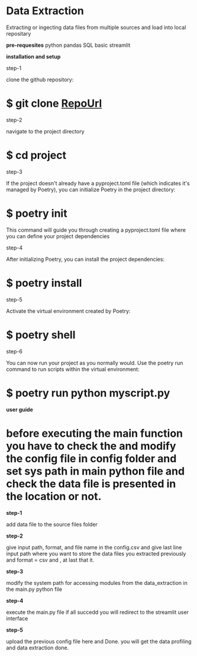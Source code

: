 # Data Extraction
Extracting or ingecting data files from multiple sources and load into local repositary

**pre-requesites**
python
pandas
SQL
basic streamlit 

**installation and setup**

step-1

clone the github repository:
# $ git clone [RepoUrl](https://github.com/yourusername/yourproject.git)

step-2

navigate to the project directory
# $ cd project

step-3

If the project doesn't already have a pyproject.toml file (which indicates it's managed by Poetry), you can initialize Poetry in the project directory:
# $ poetry init
This command will guide you through creating a pyproject.toml file where you can define your project dependencies

step-4

After initializing Poetry, you can install the project dependencies:
# $ poetry install

step-5

Activate the virtual environment created by Poetry:
# $ poetry shell

step-6

You can now run your project as you normally would. Use the poetry run command to run scripts within the virtual environment:
# $ poetry run python myscript.py

**user guide**

# before executing the main function you have to check the and modify the config file  in config folder and set sys path in main python file and check the data file is presented in the location or not.

**step-1**

add data file to the source files folder

**step-2**

give input path, format, and file name in the config.csv and give last line input path where you want to store the data files you extracted previously and format = csv and , at last that it.

**step-3**

modify the system path for accessing modules from the data_extraction in the main.py python file

**step-4**

execute the main.py file if all succedd you will redirect to the streamlit user interface

**step-5**

upload the previous config file here and Done. you will get the data profiling and data extraction done.